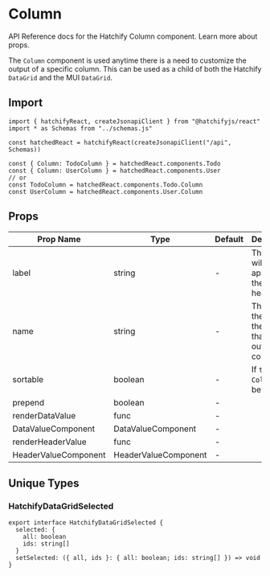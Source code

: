 # Column

API Reference docs for the Hatchify Column component. Learn more about props.

The `Column` component is used anytime there is a need to customize the output of a specific column. This can be used as a child of both the Hatchify `DataGrid` and the MUI `DataGrid`.

## Import

```tsx
import { hatchifyReact, createJsonapiClient } from "@hatchifyjs/react"
import * as Schemas from "../schemas.js"

const hatchedReact = hatchifyReact(createJsonapiClient("/api", Schemas))

const { Column: TodoColumn } = hatchedReact.components.Todo
const { Column: UserColumn } = hatchedReact.components.User
// or
const TodoColumn = hatchedReact.components.Todo.Column
const UserColumn = hatchedReact.components.User.Column
```

## Props

| Prop Name            | Type                 | Default | Description                                                            |
| -------------------- | -------------------- | ------- | ---------------------------------------------------------------------- |
| label                | string               | -       | The `label` will be what appears as the `Column` heading.              |
| name                 | string               | -       | The `name` is the key on the schema that will fill out each column row |
| sortable             | boolean              | -       | If `true`, the `Column` will be sortable.                              |
| prepend              | boolean              | -       |                                                                        |
| renderDataValue      | func                 | -       |                                                                        |
| DataValueComponent   | DataValueComponent   | -       |                                                                        |
| renderHeaderValue    | func                 | -       |                                                                        |
| HeaderValueComponent | HeaderValueComponent | -       |                                                                        |

## Unique Types

### HatchifyDataGridSelected

```tsx
export interface HatchifyDataGridSelected {
  selected: {
    all: boolean
    ids: string[]
  }
  setSelected: ({ all, ids }: { all: boolean; ids: string[] }) => void
}
```
